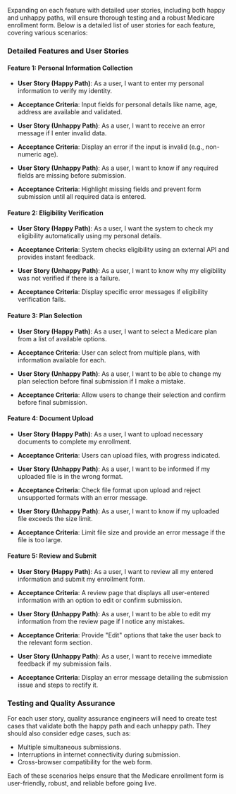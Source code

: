 Expanding on each feature with detailed user stories, including both happy and unhappy paths, will ensure thorough testing and a robust Medicare enrollment form. Below is a detailed list of user stories for each feature, covering various scenarios:

### Detailed Features and User Stories

#### Feature 1: Personal Information Collection
- **User Story (Happy Path)**: As a user, I want to enter my personal information to verify my identity.
- **Acceptance Criteria**: Input fields for personal details like name, age, address are available and validated.
  
- **User Story (Unhappy Path)**: As a user, I want to receive an error message if I enter invalid data.
- **Acceptance Criteria**: Display an error if the input is invalid (e.g., non-numeric age).

- **User Story (Unhappy Path)**: As a user, I want to know if any required fields are missing before submission.
- **Acceptance Criteria**: Highlight missing fields and prevent form submission until all required data is entered.

#### Feature 2: Eligibility Verification
- **User Story (Happy Path)**: As a user, I want the system to check my eligibility automatically using my personal details.
- **Acceptance Criteria**: System checks eligibility using an external API and provides instant feedback.

- **User Story (Unhappy Path)**: As a user, I want to know why my eligibility was not verified if there is a failure.
- **Acceptance Criteria**: Display specific error messages if eligibility verification fails.

#### Feature 3: Plan Selection
- **User Story (Happy Path)**: As a user, I want to select a Medicare plan from a list of available options.
- **Acceptance Criteria**: User can select from multiple plans, with information available for each.

- **User Story (Unhappy Path)**: As a user, I want to be able to change my plan selection before final submission if I make a mistake.
- **Acceptance Criteria**: Allow users to change their selection and confirm before final submission.

#### Feature 4: Document Upload
- **User Story (Happy Path)**: As a user, I want to upload necessary documents to complete my enrollment.
- **Acceptance Criteria**: Users can upload files, with progress indicated.

- **User Story (Unhappy Path)**: As a user, I want to be informed if my uploaded file is in the wrong format.
- **Acceptance Criteria**: Check file format upon upload and reject unsupported formats with an error message.

- **User Story (Unhappy Path)**: As a user, I want to know if my uploaded file exceeds the size limit.
- **Acceptance Criteria**: Limit file size and provide an error message if the file is too large.

#### Feature 5: Review and Submit
- **User Story (Happy Path)**: As a user, I want to review all my entered information and submit my enrollment form.
- **Acceptance Criteria**: A review page that displays all user-entered information with an option to edit or confirm submission.

- **User Story (Unhappy Path)**: As a user, I want to be able to edit my information from the review page if I notice any mistakes.
- **Acceptance Criteria**: Provide "Edit" options that take the user back to the relevant form section.

- **User Story (Unhappy Path)**: As a user, I want to receive immediate feedback if my submission fails.
- **Acceptance Criteria**: Display an error message detailing the submission issue and steps to rectify it.

### Testing and Quality Assurance
For each user story, quality assurance engineers will need to create test cases that validate both the happy path and each unhappy path. They should also consider edge cases, such as:
- Multiple simultaneous submissions.
- Interruptions in internet connectivity during submission.
- Cross-browser compatibility for the web form.

Each of these scenarios helps ensure that the Medicare enrollment form is user-friendly, robust, and reliable before going live.